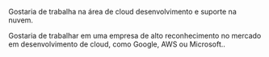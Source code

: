 Gostaria de trabalha na área de cloud desenvolvimento e suporte na nuvem.

Gostaria de trabalhar em uma empresa de alto reconhecimento no mercado em desenvolvimento de cloud, como Google, AWS ou Microsoft.. 

